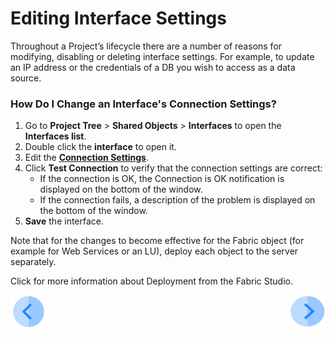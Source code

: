 # Editing Interface Settings

Throughout a Project’s lifecycle there are a number of reasons for modifying, disabling or deleting interface settings. For example, to update an IP address or the credentials of a DB you wish to access as a data source.

### How Do I Change an Interface's Connection Settings?

1.	Go to **Project Tree** > **Shared Objects** > **Interfaces** to open the **Interfaces list**. 
2.	Double click the **interface** to open it.
3.	Edit the [**Connection Settings**](/articles/05_DB_interfaces/03_DB_interfaces_overview.md).
4.	Click **Test Connection** to verify that the connection settings are correct:
       * If the connection is OK, the Connection is OK notification is displayed on the bottom of the window.
       * If the connection fails, a description of the problem is displayed on the bottom of the window.  
5.	**Save** the interface. 

Note that for the changes to become effective for the Fabric object (for example for Web Services or an LU), deploy each object to the server separately.

Click for more information about Deployment from the Fabric Studio. 

[![Previous](/articles/images/Previous.png)](/articles/05_DB_interfaces/05_adding_a_fabric_and_remote_fabric_interface_type.md)[<img align="right" width="60" height="54" src="/articles/images/Next.png">](/articles/05_DB_interfaces/07_deleting_disabling_an_interface.md)
